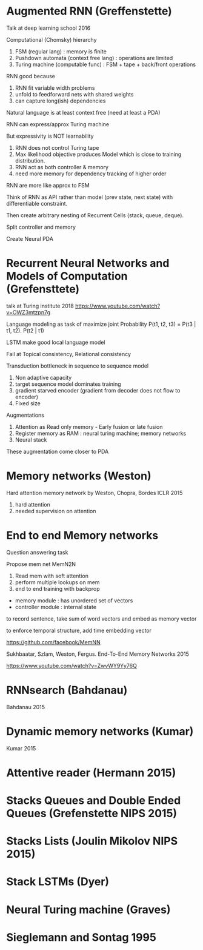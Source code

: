 
# Augmented RNN (Greffenstette)

Talk at deep learning school 2016

Computational (Chomsky) hierarchy
1. FSM (regular lang) : memory is finite
2. Pushdown automata (context free lang) : operations are limited
3. Turing machine (computable func) :  FSM + tape + back/front operations

RNN good because
1. RNN fit variable width problems
2. unfold to feedforward nets with shared weights
3. can capture long(ish) dependencies

Natural language is at least context free (need at least a PDA)

RNN can express/approx Turing machine

But expressivity is NOT learnability
1. RNN does not control Turing tape
2. Max likelihood objective produces Model which is close to training distribution.
3. RNN act as both controller & memory
4. need more memory for dependency tracking of higher order

RNN are more like approx to FSM

Think of RNN as API rather than model (prev state, next state) with differentiable constraint.  

Then create arbitrary nesting of Recurrent Cells (stack, queue, deque).

Split controller and memory

Create Neural PDA

# Recurrent Neural Networks and Models of Computation (Grefensttete)

talk at Turing institute 2018
https://www.youtube.com/watch?v=OWZ3mtzpn7g

Language modeling as task of maximize joint Probability
P(t1, t2, t3) = P(t3 | t1, t2). P(t2 | t1)

LSTM make good local language model

Fail at Topical consistency, Relational consistency 

Transduction bottleneck in sequence to sequence model
1. Non adaptive capacity
2. target sequence model dominates training
3. gradient starved encoder (gradient from decoder does not flow to encoder)
4. Fixed size

Augmentations
1. Attention as Read only memory - Early fusion or late fusion
2. Register memory as RAM : neural turing machine; memory networks
3. Neural stack 

These augmentation come closer to PDA

# Memory networks (Weston)

Hard attention memory network by Weston, Chopra, Bordes ICLR 2015

1. hard attention
2. needed supervision on attention

# End to end Memory networks

Question answering task

Propose mem net MemN2N
1. Read mem with soft attention
2. perform multiple lookups on mem
3. end to end training with backprop

* memory module : has unordered set of vectors
* controller module : internal state

to record sentence, take sum of word vectors and embed as memory vector

to enforce temporal structure, add time embedding vector

https://github.com/facebook/MemNN

Sukhbaatar, Szlam, Weston, Fergus. End-To-End Memory Networks 2015

https://www.youtube.com/watch?v=ZwvWY9Yy76Q

# RNNsearch (Bahdanau)

Bahdanau 2015

# Dynamic memory networks (Kumar)

Kumar 2015

# Attentive reader (Hermann 2015)

# Stacks Queues and Double Ended Queues (Grefenstette NIPS 2015)

# Stacks Lists (Joulin Mikolov NIPS 2015)

# Stack LSTMs (Dyer)

# Neural Turing machine (Graves)

# Sieglemann and Sontag 1995


